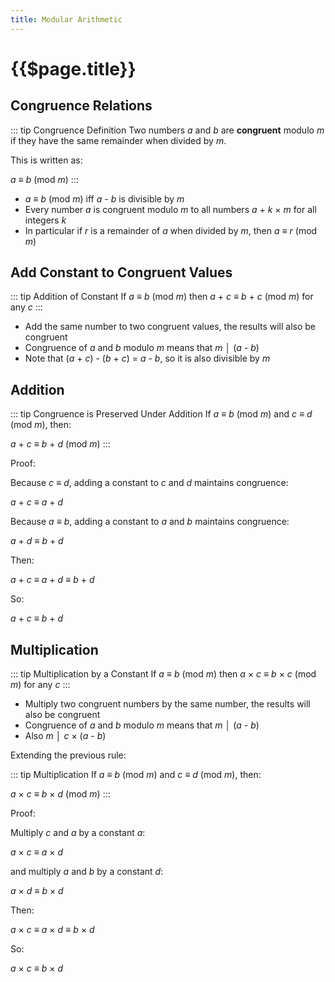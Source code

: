 ```yaml
---
title: Modular Arithmetic
---
```

{{$page.title}}
===============
Congruence Relations
--------------------
::: tip Congruence Definition
Two numbers _a_ and _b_ are __congruent__ modulo _m_ if they have the same remainder when divided by _m_.

This is written as:

_a_ ≡ _b_ (mod _m_)
:::

* _a_ ≡ _b_ (mod _m_) iff _a_ - _b_ is divisible by _m_
* Every number _a_ is congruent modulo _m_ to all numbers _a_ + _k_ × _m_ for all integers _k_
* In particular if _r_ is a remainder of _a_ when divided by _m_, then _a_ ≡ _r_ (mod _m_)

Add Constant to Congruent Values
--------------------------------
::: tip Addition of Constant
If _a_ ≡ _b_ (mod _m_) then _a_ + _c_ ≡ _b_ + _c_ (mod _m_) for any _c_
:::

* Add the same number to two congruent values, the results will also be congruent
* Congruence of _a_ and _b_ modulo _m_ means that _m_ │ (_a_ - _b_)
* Note that (_a_ + _c_) - (_b_ + _c_) = _a_ - _b_, so it is also divisible by _m_

Addition
--------
::: tip Congruence is Preserved Under Addition
If _a_ ≡ _b_ (mod _m_) and _c_ ≡ _d_ (mod _m_), then:

_a_ + _c_ ≡ _b_ + _d_ (mod _m_)
:::

Proof:

Because _c_ ≡ _d_, adding a constant to _c_ and _d_ maintains congruence:

_a_ + _c_ ≡ _a_ + _d_

Because _a_ ≡ _b_, adding a constant to _a_ and _b_ maintains congruence:

_a_ + _d_ ≡ _b_ + _d_

Then:

_a_ + _c_ ≡ _a_ + _d_ ≡ _b_ + _d_

So:

_a_ + _c_ ≡ _b_ + _d_

Multiplication
--------------
::: tip Multiplication by a Constant
If _a_ ≡ _b_ (mod _m_) then _a_ × _c_ ≡ _b_ × _c_ (mod _m_) for any _c_
:::

* Multiply two congruent numbers by the same number, the results will also be congruent
* Congruence of _a_ and _b_ modulo _m_ means that _m_ │ (_a_ - _b_)
* Also _m_ │ _c_ × (_a_ - _b_)

Extending the previous rule:

::: tip Multiplication
If _a_ ≡ _b_ (mod _m_) and _c_ ≡ _d_ (mod _m_), then:

_a_ × _c_ ≡ _b_ × _d_ (mod _m_)
:::

Proof:

Multiply _c_ and _a_ by a constant _a_:

_a_ × _c_ ≡ _a_ × _d_

and multiply _a_ and _b_ by a constant _d_:

_a_ × _d_ ≡ _b_ × _d_

Then:

_a_ × _c_ ≡ _a_ × _d_ ≡ _b_ × _d_

So:

_a_ × _c_ ≡ _b_ × _d_



